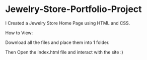 # Jewelry-Store-Portfolio-Project
I Created a Jewelry Store Home Page using HTML and CSS. 

How to View:

Download all the files and place them into 1 folder. 

Then Open the Index.html file and interact with the site :)

